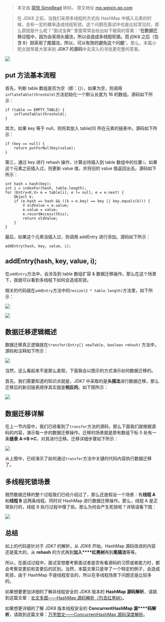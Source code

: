 > 本文由 [简悦 SimpRead](http://ksria.com/simpread/) 转码， 原文地址 [mp.weixin.qq.com](https://mp.weixin.qq.com/s?__biz=MzI0MTE0NTc0Ng==&mid=2247489108&idx=1&sn=3fd8aae8e1cb7f5c4a8edf66f1196608&chksm=e91154a9de66ddbf3fba8aa046a5084b9079de519042fea4b3ff774ae8ab5de1fc16925db343&scene=178&cur_album_id=2451364959101059073#rd)

> 在 JDK8 之前，当我们采用多线程的方式向 HashMap 中插入元素的时候，会有一定的概率造成线程死锁。这个问题在面试中也是比较常见的，那么原因是什么呢？“面试宝典” 里面常常会给出如下极简的答案：“**在数据迁移过程中，因为会采用头插法，所以会造成多线程死锁。而 jDK8 之后（包含 8）则采用了尾插法，所以，可以有效的避免这个问题**”。那么，本篇小短文就带着大家来到 **JDK7 的源码**中去深入的寻找更完整的答案。

![](https://mmbiz.qpic.cn/mmbiz_png/AZHyCoMMOC9lsVjh6LNUKuPVtueaAg2gzL0yhB9BXwYMPYvkoiaVByDjyGhA9Ts2kK7EG6TDeQR7Aosx8IytMVg/640?wx_fmt=png)

put 方法基本流程
----------

首先，判断 table 数组是否为空（即：{}），如果为空，则调用`inflateTable(threshold)`方法初始化一个默认长度为 16 的数组。源码如下所示：

```
if (table == EMPTY_TABLE) {
    inflateTable(threshold);
}

```

其次，如果 key 等于 null，则将其放入 table[0] 所在元素的链表中。源码如下所示：

```
if (key == null) {
    return putForNullKey(value);
}

```

第三，通过 key 进行 rehash 操作，计算出待插入到 table 数组中的位置 i，如果这个元素之前插入过，则更新 value 值，并将旧的 value 值返回出去。源码如下所示：

```
int hash = hash(key);
int i = indexFor(hash, table.length);
for (Entry<K,V> e = table[i]; e != null; e = e.next) {
    Object k;
    if (e.hash == hash && ((k = e.key) == key || key.equals(k))) {
        V oldValue = e.value;
        e.value = value;
        e.recordAccess(this);
        return oldValue;
    }
}

```

最后，如果这个元素没插入过，则调用 addEntry 进行添加。源码如下所示：

```
addEntry(hash, key, value, i);

```

addEntry(hash, key, value, i);
------------------------------

在`addEntry`方法中，会涉及到 table 数组扩容 & 数据迁移操作。那么在这个场景下，我就可以看到多线程下如何会造成死锁。

相关的代码就在`addEntry`方法中的`resize(2 * table.length)`方法里，如下所示：

![](https://mmbiz.qpic.cn/mmbiz_png/AZHyCoMMOC9lsVjh6LNUKuPVtueaAg2gUMCYljMtcoeZw9Gia783wFAiaNJ1r9o2GJmsTEiaGmR9pPUC2JsWZosEA/640?wx_fmt=png)

![](https://mmbiz.qpic.cn/mmbiz_png/AZHyCoMMOC9lsVjh6LNUKuPVtueaAg2gVibZa1EGINFX5Nz8Xe5c3vX73fS9dZXDAqLgfbpNFgSCv9VrUpLh5SA/640?wx_fmt=png)

数据迁移逻辑概述
--------

数据迁移真正逻辑就在`transfer(Entry[] newTable, boolean rehash)` 方法中，源码和注释如下所示：

![](https://mmbiz.qpic.cn/mmbiz_png/AZHyCoMMOC9lsVjh6LNUKuPVtueaAg2gu0UpgF8pES0ib8jibKB1a6EpmdabbkzniaDXWslL80u0xHM3s3iaZY7W9Q/640?wx_fmt=png)

当然，这么看起来不是那么直观，下面我会以图示的方式演示如何数据迁移的。

首先，我们需要知道的知识点就是，JDK7 中采取的是**头插法**进行数据迁移，那么迁移后的新旧链表顺序其实就是**相反的**。如下图所示：

![](https://mmbiz.qpic.cn/mmbiz_png/AZHyCoMMOC9lsVjh6LNUKuPVtueaAg2gjZngAcTYer9WSG0FftpqEKqmibYC2Fz67LkqfTcic0yCY7je8q96CJkQ/640?wx_fmt=png)

数据迁移详解
------

在上一节内容中，我们已经看到了`transfer`方法的源码，那么下面我们就根据源码的内容，演示每一步的数据迁移操作。迁移的场景就是原有数组下标 0 处有一条**链表** **A->B->C**，对其进行迁移。迁移详细步骤如下所示：

![](https://mmbiz.qpic.cn/mmbiz_png/AZHyCoMMOC9lsVjh6LNUKuPVtueaAg2gpql0xPmkIibKbias9ibkF3nrO5G7hzQZeGxDibl4Naudejic6hDD6QVhwEw/640?wx_fmt=png)

从上图中，已经演示了如何通过`transfer`方法中关键的代码内容执行数据迁移了。

多线程死锁场景
-------

既然数据迁移的整个过程我们已经介绍过了，那么还是假设一个场景：有**线程 A** 和**线程 B** 这两条线程。同时对 HashMap 进行数据迁移操作。那么，线程 A 是正常执行的，线程 B 执行过程中慢了些。那么为何会产生死锁呢？详情请看下图：

![](https://mmbiz.qpic.cn/mmbiz_png/AZHyCoMMOC9lsVjh6LNUKuPVtueaAg2gMIBUVzX09nv5qBORImZ4X9eqdqwI7nicZqr9gnoVuqYeEnA3nyN7O7g/640?wx_fmt=png)

总结
--

如上的代码是针对于 JDK7 的解析，从 JDK8 开始，HashMap 源码改进的内容还是蛮大的，从 **rehash** 的方式再到**加入****红黑树**再到**尾插法**等等。

所以，在面试过程中，面试官想要考察面试者是否有看源码的习惯或者能力时，都会考察变更前和变更后的区别。当然，本篇文章只是举了一个特定的例子，会造成死锁，由于 HashMap 不是线程安全的，所以在多线程场景下问题还是比较多的。

如果想要更加详细的了解非线程安全的 JDK8 版本的 **HashMap 源码解析**，请跳到这篇文章：[长文多图——HashMap 源码解析（包含红黑树）](http://mp.weixin.qq.com/s?__biz=MzI0MTE0NTc0Ng==&mid=2247484480&idx=1&sn=b859cfac971636339658a3b988c45f7e&chksm=e91146bdde66cfab3fa9e7430c2b74750932aa320cc18a5b1d36072a95966a468262fbf76e8a&scene=21#wechat_redirect)。

如果想更详细的了解 JDK8 版本线程安全的 **ConcurrentHashMap 源****码解析**，请跳到这篇文章：[万字图文——ConcurrentHashMap 源码深度解析](http://mp.weixin.qq.com/s?__biz=MzI0MTE0NTc0Ng==&mid=2247484206&idx=1&sn=3def29ab1ab1b0efe0df53a3d683f268&chksm=e91141d3de66c8c58e10afc8c7e7ac8cc59feaf93da3162ad8e553af317555633efffb133125&scene=21#wechat_redirect)。